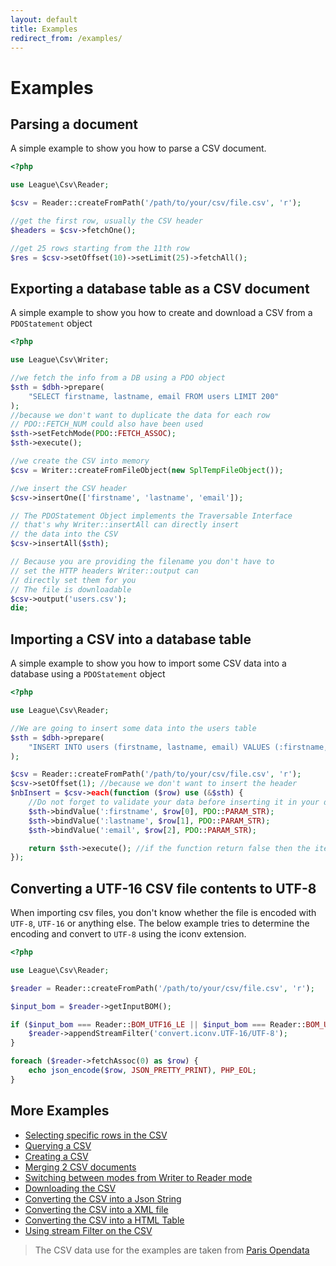 ```yaml
---
layout: default
title: Examples
redirect_from: /examples/
---
```


# Examples

## Parsing a document

A simple example to show you how to parse a CSV document.

~~~php
<?php

use League\Csv\Reader;

$csv = Reader::createFromPath('/path/to/your/csv/file.csv', 'r');

//get the first row, usually the CSV header
$headers = $csv->fetchOne();

//get 25 rows starting from the 11th row
$res = $csv->setOffset(10)->setLimit(25)->fetchAll();
~~~

## Exporting a database table as a CSV document

A simple example to show you how to create and download a CSV from a `PDOStatement` object

~~~php
<?php

use League\Csv\Writer;

//we fetch the info from a DB using a PDO object
$sth = $dbh->prepare(
    "SELECT firstname, lastname, email FROM users LIMIT 200"
);
//because we don't want to duplicate the data for each row
// PDO::FETCH_NUM could also have been used
$sth->setFetchMode(PDO::FETCH_ASSOC);
$sth->execute();

//we create the CSV into memory
$csv = Writer::createFromFileObject(new SplTempFileObject());

//we insert the CSV header
$csv->insertOne(['firstname', 'lastname', 'email']);

// The PDOStatement Object implements the Traversable Interface
// that's why Writer::insertAll can directly insert
// the data into the CSV
$csv->insertAll($sth);

// Because you are providing the filename you don't have to
// set the HTTP headers Writer::output can
// directly set them for you
// The file is downloadable
$csv->output('users.csv');
die;
~~~

## Importing a CSV into a database table

A simple example to show you how to import some CSV data into a database using a `PDOStatement` object

~~~php
<?php

use League\Csv\Reader;

//We are going to insert some data into the users table
$sth = $dbh->prepare(
    "INSERT INTO users (firstname, lastname, email) VALUES (:firstname, :lastname, :email)"
);

$csv = Reader::createFromPath('/path/to/your/csv/file.csv', 'r');
$csv->setOffset(1); //because we don't want to insert the header
$nbInsert = $csv->each(function ($row) use (&$sth) {
    //Do not forget to validate your data before inserting it in your database
    $sth->bindValue(':firstname', $row[0], PDO::PARAM_STR);
    $sth->bindValue(':lastname', $row[1], PDO::PARAM_STR);
    $sth->bindValue(':email', $row[2], PDO::PARAM_STR);

    return $sth->execute(); //if the function return false then the iteration will stop
});
~~~

## Converting a UTF-16 CSV file contents to UTF-8

When importing csv files, you don't know whether the file is encoded with `UTF-8`, `UTF-16` or anything else.
The below example tries to determine the encoding and convert to `UTF-8` using the iconv extension.

~~~php
<?php

use League\Csv\Reader;

$reader = Reader::createFromPath('/path/to/your/csv/file.csv', 'r');

$input_bom = $reader->getInputBOM();

if ($input_bom === Reader::BOM_UTF16_LE || $input_bom === Reader::BOM_UTF16_BE) {
    $reader->appendStreamFilter('convert.iconv.UTF-16/UTF-8');
}

foreach ($reader->fetchAssoc(0) as $row) {
    echo json_encode($row, JSON_PRETTY_PRINT), PHP_EOL;
}
~~~

## More Examples

- [Selecting specific rows in the CSV](https://github.com/thephpleague/csv/tree/8.2.3/examples/extract.php)
- [Querying a CSV](https://github.com/thephpleague/csv/tree/8.2.3/examples/filtering.php)
- [Creating a CSV](https://github.com/thephpleague/csv/tree/8.2.3/examples/writing.php)
- [Merging 2 CSV documents](https://github.com/thephpleague/csv/tree/8.2.3/examples/merge.php)
- [Switching between modes from Writer to Reader mode](https://github.com/thephpleague/csv/tree/8.2.3/examples/switchmode.php)
- [Downloading the CSV](https://github.com/thephpleague/csv/tree/8.2.3/examples/download.php)
- [Converting the CSV into a Json String](https://github.com/thephpleague/csv/tree/8.2.3/examples/json.php)
- [Converting the CSV into a XML file](https://github.com/thephpleague/csv/tree/8.2.3/examples/xml.php)
- [Converting the CSV into a HTML Table](https://github.com/thephpleague/csv/tree/8.2.3/examples/table.php)
- [Using stream Filter on the CSV](https://github.com/thephpleague/csv/tree/8.2.3/examples/stream.php)

> The CSV data use for the examples are taken from [Paris Opendata](http://opendata.paris.fr/opendata/jsp/site/Portal.jsp?document_id=60&portlet_id=121)
